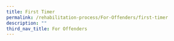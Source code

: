 ```yaml
---
title: First Timer
permalink: /rehabilitation-process/For-Offenders/first-timer
description: ""
third_nav_title: For Offenders
---
```



